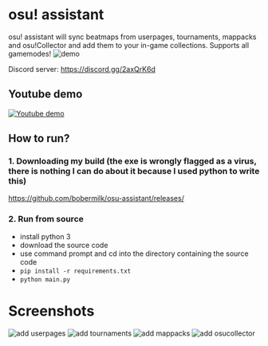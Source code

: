 # osu! assistant
osu! assistant will sync beatmaps from userpages, tournaments, mappacks and osu!Collector and add them to your in-game collections. Supports all gamemodes!
![demo](https://cdn.discordapp.com/attachments/1010585418531622983/1015370254408491070/unknown.png)

Discord server: https://discord.gg/2axQrK6d

## Youtube demo
[![Youtube demo](https://img.youtube.com/vi/M5ghmbm08C0/0.jpg)](https://www.youtube.com/watch?v=M5ghmbm08C0)

## How to run?
### 1. Downloading my build (the exe is wrongly flagged as a virus, there is nothing I can do about it because I used python to write this)
https://github.com/bobermilk/osu-assistant/releases/

### 2. Run from source
- install python 3
- download the source code
- use command prompt and cd into the directory containing the source code
- `pip install -r requirements.txt`
- `python main.py`

# Screenshots
![add userpages](https://user-images.githubusercontent.com/87371163/187845115-afba7af4-3b71-4846-8f6e-88f8e9454da9.png)
![add tournaments](https://user-images.githubusercontent.com/87371163/187845050-5f58a90c-294c-46d9-ba15-7638aa500324.png)
![add mappacks](https://user-images.githubusercontent.com/87371163/187845216-04ae422a-2a9e-409b-80ef-d46a32877c64.png)
![add osucollector](https://user-images.githubusercontent.com/87371163/187845401-2f9a1d9e-4a29-4155-a03d-e24c39ba006c.png)